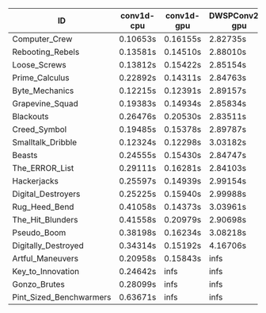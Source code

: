 |ID|conv1d-cpu|conv1d-gpu|DWSPConv2D-gpu|gemm-gpu|avg|
|-|-|-|-|-|-|
|Computer_Crew|0.10653s|0.16155s|2.82735s|1.69275s|1.19704s|
|Rebooting_Rebels|0.13581s|0.14510s|2.88010s|1.69220s|1.21330s|
|Loose_Screws|0.13812s|0.15422s|2.85154s|1.77065s|1.22863s|
|Prime_Calculus|0.22892s|0.14311s|2.84763s|1.69654s|1.22905s|
|Byte_Mechanics|0.12215s|0.12391s|2.89157s|1.78057s|1.22955s|
|Grapevine_Squad|0.19383s|0.14934s|2.85834s|1.73766s|1.23479s|
|Blackouts|0.26476s|0.20530s|2.83511s|1.69210s|1.24932s|
|Creed_Symbol|0.19485s|0.15378s|2.89787s|1.75190s|1.24960s|
|Smalltalk_Dribble|0.12324s|0.12298s|3.03182s|1.78797s|1.26650s|
|Beasts|0.24555s|0.15430s|2.84747s|1.94743s|1.29869s|
|The_ERROR_List|0.29111s|0.16281s|2.84103s|1.90594s|1.30022s|
|Hackerjacks|0.25597s|0.14939s|2.99154s|1.91019s|1.32677s|
|Digital_Destroyers|0.25225s|0.15940s|2.99988s|1.90212s|1.32841s|
|Rug_Heed_Bend|0.41058s|0.14373s|3.03961s|1.83970s|1.35841s|
|The_Hit_Blunders|0.41558s|0.20979s|2.90698s|1.91518s|1.36188s|
|Pseudo_Boom|0.38198s|0.16234s|3.08218s|1.92686s|1.38834s|
|Digitally_Destroyed|0.34314s|0.15192s|4.16706s|2.50723s|1.79234s|
|Artful_Maneuvers|0.20958s|0.15843s|infs|1.71646s|infs|
|Key_to_Innovation|0.24642s|infs|infs|2.57347s|infs|
|Gonzo_Brutes|0.28099s|infs|infs|infs|infs|
|Pint_Sized_Benchwarmers|0.63671s|infs|infs|4.43321s|infs|
